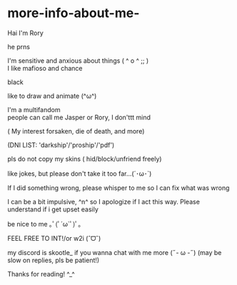 # more-info-about-me-
Hai I'm Rory 

 he prns

I'm sensitive and anxious about things  ( ^ o ^ ;; )  
I like mafioso and chance
 
 black
 
   like to draw and animate (^ω^)

I'm a multifandom  
people can call me Jasper or Rory, I don'ttt mind 

 ( My interest forsaken, die of death, and more) 

 (DNI LIST: 'darkship'/'proship'/'pdf') 
 
pls do not copy my skins ( hid/block/unfriend freely)

 like jokes, but please don't take it  too far...(´･ω･`) 

If I did something wrong, please whisper to me so I can fix  what was wrong 

I can be a bit impulsive, ^n^ so I apologize if I act this way. Please understand if i get upset easily 

 be nice  to me  ｡ﾟ(ﾟ´ω`ﾟ)ﾟ｡

FEEL FREE TO INT!/or w2i (ˆᗜˆ)

my discord is skootle_ if you wanna chat with me more (˶- ω -˶) (may be slow on replies, pls be patient!)

Thanks for reading! ^_^
